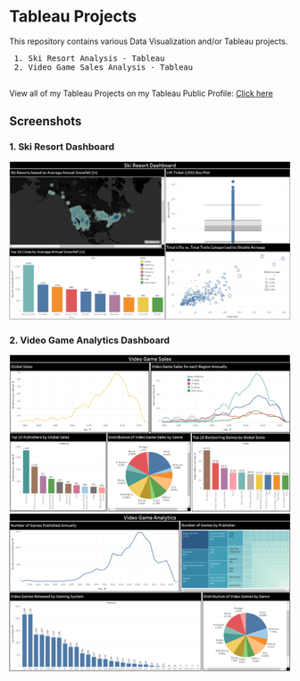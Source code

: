 # Tableau Projects
This repository contains various Data Visualization and/or Tableau projects. 

 <pre>
 1. Ski Resort Analysis - Tableau
 2. Video Game Sales Analysis - Tableau 
 </pre>
 
 View all of my Tableau Projects on my Tableau Public Profile: [Click here](https://public.tableau.com/app/profile/brandon.wallace)
 
 ## Screenshots
 
 ### 1. Ski Resort Dashboard
 
 <img src="https://github.com/BWalliz/Tableau-Projects/blob/main/Ski%20Resort%20Analysis/Screenshots/ski_resort_dashboard.png" alt="SS 1"/>
 
 ### 2. Video Game Analytics Dashboard
 
 <img src="https://github.com/BWalliz/Tableau-Projects/blob/main/Video%20Game%20Analysis/Screenshots/dashboard1.png" alt="SS 1"/>
 
 <img src="https://github.com/BWalliz/Tableau-Projects/blob/main/Video%20Game%20Analysis/Screenshots/dashboard2.png" alt="SS 1"/>
